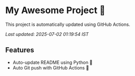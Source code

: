 # My Awesome Project 🚀

This project is automatically updated using GitHub Actions.

_Last updated: 2025-07-02 01:19:54 IST_

## Features
- Auto-update README using Python 🐍
- Auto Git push with GitHub Actions 🤖
